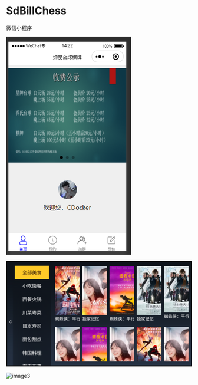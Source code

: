 # SdBillChess
微信小程序

![image1](https://github.com/CarryHekangkai/SdBillChess/blob/main/screenshots/1.png)

![image2](https://github.com/CarryHekangkai/LeanbackDemo/blob/main/screenshots/2.png)

![image3](https://github.com/CarryHekangkai/LeanbackDemo/blob/main/screenshots/3.png)